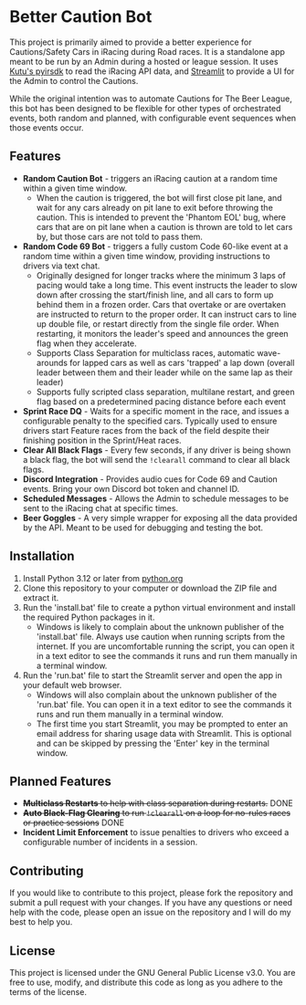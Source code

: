 # Better Caution Bot

This project is primarily aimed to provide a better experience for Cautions/Safety Cars in iRacing during Road races. It is a standalone app meant to be run by an Admin during a hosted or league session. It uses [Kutu's pyirsdk](https://github.com/kutu/pyirsdk) to read the iRacing API data, and [Streamlit](https://streamlit.io) to provide a UI for the Admin to control the Cautions.

While the original intention was to automate Cautions for The Beer League, this bot has been designed to be flexible for other types of orchestrated events, both random and planned, with configurable event sequences when those events occur.

## Features
- **Random Caution Bot** - triggers an iRacing caution at a random time within a given time window.
    - When the caution is triggered, the bot will first close pit lane, and wait for any cars already on pit lane to exit before throwing the caution. This is intended to prevent the 'Phantom EOL' bug, where cars that are on pit lane when a caution is thrown are told to let cars by, but those cars are not told to pass them.
- **Random Code 69 Bot** - triggers a fully custom Code 60-like event at a random time within a given time window, providing instructions to drivers via text chat.
    - Originally designed for longer tracks where the minimum 3 laps of pacing would take a long time. This event instructs the leader to slow down after crossing the start/finish line, and all cars to form up behind them in a frozen order. Cars that overtake or are overtaken are instructed to return to the proper order. It can instruct cars to line up double file, or restart directly from the single file order. When restarting, it monitors the leader's speed and announces the green flag when they accelerate.
    - Supports Class Separation for multiclass races, automatic wave-arounds for lapped cars as well as cars 'trapped' a lap down (overall leader between them and their leader while on the same lap as their leader)
    - Supports fully scripted class separation, multilane restart, and green flag based on a predetermined pacing distance before each event
- **Sprint Race DQ** - Waits for a specific moment in the race, and issues a configurable penalty to the specified cars. Typically used to ensure drivers start Feature races from the back of the field despite their finishing position in the Sprint/Heat races.
- **Clear All Black Flags** - Every few seconds, if any driver is being shown a black flag, the bot will send the `!clearall` command to clear all black flags.
- **Discord Integration** - Provides audio cues for Code 69 and Caution events. Bring your own Discord bot token and channel ID.
- **Scheduled Messages** - Allows the Admin to schedule messages to be sent to the iRacing chat at specific times.
- **Beer Goggles** - A very simple wrapper for exposing all the data provided by the API. Meant to be used for debugging and testing the bot.


## Installation
1. Install Python 3.12 or later from [python.org](https://www.python.org/downloads/)
2. Clone this repository to your computer or download the ZIP file and extract it.
3. Run the 'install.bat' file to create a python virtual environment and install the required Python packages in it.
    - Windows is likely to complain about the unknown publisher of the 'install.bat' file. Always use caution when running scripts from the internet. If you are uncomfortable running the script, you can open it in a text editor to see the commands it runs and run them manually in a terminal window.
4. Run the 'run.bat' file to start the Streamlit server and open the app in your default web browser.
    - Windows will also complain about the unknown publisher of the 'run.bat' file. You can open it in a text editor to see the commands it runs and run them manually in a terminal window.
    - The first time you start Streamlit, you may be prompted to enter an email address for sharing usage data with Streamlit. This is optional and can be skipped by pressing the 'Enter' key in the terminal window.

## Planned Features
- ~~**Multiclass Restarts** to help with class separation during restarts.~~ DONE
- ~~**Auto Black-Flag Clearing** to run `!clearall` on a loop for no-rules races or practice sessions~~ DONE
- **Incident Limit Enforcement** to issue penalties to drivers who exceed a configurable number of incidents in a session.

## Contributing
If you would like to contribute to this project, please fork the repository and submit a pull request with your changes. If you have any questions or need help with the code, please open an issue on the repository and I will do my best to help you.

## License
This project is licensed under the GNU General Public License v3.0. You are free to use, modify, and distribute this code as long as you adhere to the terms of the license.